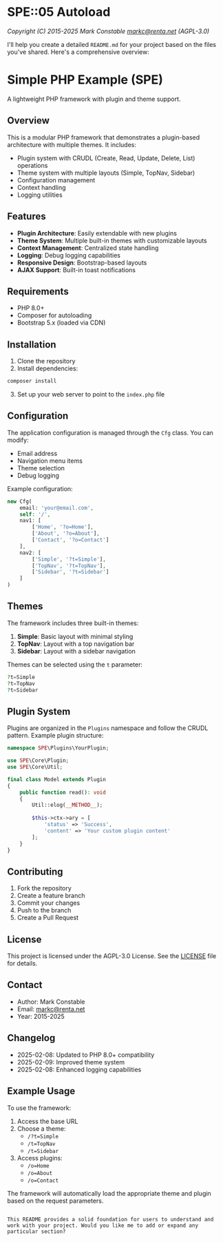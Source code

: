 # SPE::05 Autoload

_Copyright (C) 2015-2025 Mark Constable <markc@renta.net> (AGPL-3.0)_

I'll help you create a detailed `README.md` for your project based on the files you've shared. Here's a comprehensive overview:

# Simple PHP Example (SPE)

A lightweight PHP framework with plugin and theme support.

## Overview

This is a modular PHP framework that demonstrates a plugin-based architecture with multiple themes. It includes:

- Plugin system with CRUDL (Create, Read, Update, Delete, List) operations
- Theme system with multiple layouts (Simple, TopNav, Sidebar)
- Configuration management
- Context handling
- Logging utilities

## Features

- **Plugin Architecture**: Easily extendable with new plugins
- **Theme System**: Multiple built-in themes with customizable layouts
- **Context Management**: Centralized state handling
- **Logging**: Debug logging capabilities
- **Responsive Design**: Bootstrap-based layouts
- **AJAX Support**: Built-in toast notifications

## Requirements

- PHP 8.0+
- Composer for autoloading
- Bootstrap 5.x (loaded via CDN)

## Installation

1. Clone the repository
2. Install dependencies:
```bash
composer install
```
3. Set up your web server to point to the `index.php` file

## Configuration

The application configuration is managed through the `Cfg` class. You can modify:

- Email address
- Navigation menu items
- Theme selection
- Debug logging

Example configuration:
```php
new Cfg(
    email: 'your@email.com',
    self: '/',
    nav1: [
        ['Home', '?o=Home'],
        ['About', '?o=About'],
        ['Contact', '?o=Contact']
    ],
    nav2: [
        ['Simple', '?t=Simple'],
        ['TopNav', '?t=TopNav'],
        ['Sidebar', '?t=Sidebar']
    ]
)
```

## Themes

The framework includes three built-in themes:

1. **Simple**: Basic layout with minimal styling
2. **TopNav**: Layout with a top navigation bar
3. **Sidebar**: Layout with a sidebar navigation

Themes can be selected using the `t` parameter:
```php
?t=Simple
?t=TopNav
?t=Sidebar
```

## Plugin System

Plugins are organized in the `Plugins` namespace and follow the CRUDL pattern. Example plugin structure:

```php
namespace SPE\Plugins\YourPlugin;

use SPE\Core\Plugin;
use SPE\Core\Util;

final class Model extends Plugin
{
    public function read(): void
    {
        Util::elog(__METHOD__);
        
        $this->ctx->ary = [
            'status' => 'Success',
            'content' => 'Your custom plugin content'
        ];
    }
}
```

## Contributing

1. Fork the repository
2. Create a feature branch
3. Commit your changes
4. Push to the branch
5. Create a Pull Request

## License

This project is licensed under the AGPL-3.0 License. See the [LICENSE](LICENSE) file for details.

## Contact

- Author: Mark Constable
- Email: markc@renta.net
- Year: 2015-2025

## Changelog

- 2025-02-08: Updated to PHP 8.0+ compatibility
- 2025-02-09: Improved theme system
- 2025-02-08: Enhanced logging capabilities

## Example Usage

To use the framework:

1. Access the base URL
2. Choose a theme:
   - `/?t=Simple`
   - `/t=TopNav`
   - `/t=Sidebar`
3. Access plugins:
   - `/o=Home`
   - `/o=About`
   - `/o=Contact`

The framework will automatically load the appropriate theme and plugin based on the request parameters.
```

This README provides a solid foundation for users to understand and work with your project. Would you like me to add or expand any particular section?

